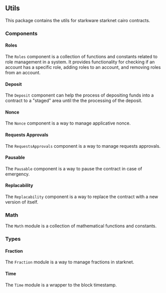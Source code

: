 ## Utils

This package contains the utils for starkware starknet cairo contracts.

### Components

#### Roles

The `Roles` component is a collection of functions and constants related to role management in a system. It provides functionality for checking if an account has a specific role, adding roles to an account, and removing roles from an account.

#### Deposit

The `Deposit` component can help the process of depositing funds into a contract to a "staged" area until the the processing of the deposit.

#### Nonce

The `Nonce` component is a way to manage applicative nonce.

#### Requests Approvals

The `RequestsApprovals` component is a way to manage requests approvals.

#### Pausable

The `Pausable` component is a way to pause the contract in case of emergency.

#### Replacability

The `Replacability` component is a way to replace the contract with a new version of itself.

### Math

The `Math` module is a collection of mathematical functions and constants.

### Types

#### Fraction

The `Fraction` module is a way to manage fractions in starknet.

#### Time

The `Time` module is a wrapper to the block timestamp.

